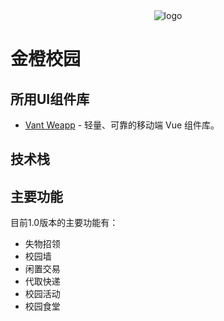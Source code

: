 <div>
    <div align='center'>
        <img src="@/static/images/logo.png" alt="logo">
    </div>
</div>

# 金橙校园

## 所用UI组件库
- [Vant Weapp](https://vant-contrib.gitee.io/vant/v2/#/zh-CN) - 轻量、可靠的移动端 Vue 组件库。

## 技术栈


## 主要功能
 目前1.0版本的主要功能有：
 - 失物招领
 - 校园墙
 - 闲置交易
 - 代取快递
 - 校园活动
 - 校园食堂